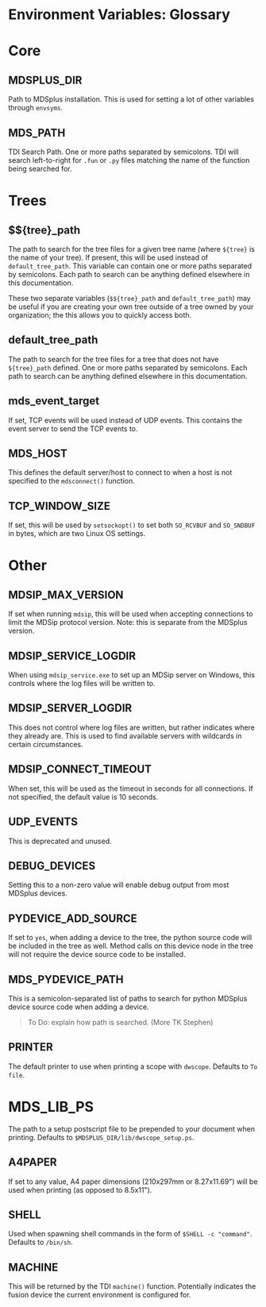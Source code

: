 # Environment Variables: Glossary

# Core
## MDSPLUS_DIR
Path to MDSplus installation. This is used for setting a lot of other variables through `envsyms`.

## MDS_PATH
TDI Search Path. One or more paths separated by semicolons. TDI will search left-to-right for `.fun` or `.py` files matching the name of the function being searched for.

# Trees
## $${tree}_path
The path to search for the tree files for a given tree name (where `${tree}` is the name of your tree). If present, this will be used instead of `default_tree_path`. This variable can contain one or more paths separated by semicolons. Each path to search can be anything defined elsewhere in this documentation.

These two separate variables (`$${tree}_path` and `default_tree_path`) may be useful if you are creating your own tree outside of a tree owned by your organization; the this allows you to quickly access both.


## default_tree_path
The path to search for the tree files for a tree that does not have `${tree}_path` defined. One or more paths separated by semicolons. Each path to search can be anything defined elsewhere in this documentation.

## mds_event_target
If set, TCP events will be used instead of UDP events. This contains the event server to send the TCP events to.

## MDS_HOST
This defines the default server/host to connect to when a host is not specified to the `mdsconnect()` function.

## TCP_WINDOW_SIZE
If set, this will be used by `setsockopt()` to set both `SO_RCVBUF` and `SO_SNDBUF` in bytes, which are two Linux OS settings.

# Other

## MDSIP_MAX_VERSION
If set when running `mdsip`, this will be used when accepting connections to limit the MDSip protocol version. Note: this is separate from the MDSplus version.

## MDSIP_SERVICE_LOGDIR
When using `mdsip_service.exe` to set up an MDSip server on Windows, this controls where the log files will be written to.

## MDSIP_SERVER_LOGDIR 
This does not control where log files are written, but rather indicates where they already are. This is used to find available servers with wildcards in certain circumstances.

## MDSIP_CONNECT_TIMEOUT
When set, this will be used as the timeout in seconds for all connections. If not specified, the default value is 10 seconds. 

## UDP_EVENTS
This is deprecated and unused.

## DEBUG_DEVICES
Setting this to a non-zero value will enable debug output from most MDSplus devices. 

## PYDEVICE_ADD_SOURCE 
If set to `yes`, when adding a device to the tree, the python source code will be included in the tree as well. Method calls on this device node in the tree will not require the device source code to be installed.

## MDS_PYDEVICE_PATH
This is a semicolon-separated list of paths to search for python MDSplus device source code when adding a device. 
> To Do: explain how path is searched. (More TK Stephen)

## PRINTER
The default printer to use when printing a scope with `dwscope`. Defaults to `To file`.

# MDS_LIB_PS
The path to a setup postscript file to be prepended to your document when printing. Defaults to `$MDSPLUS_DIR/lib/dwscope_setup.ps`.

## A4PAPER
If set to any value, A4 paper dimensions (210x297mm or 8.27x11.69") will be used when printing (as opposed to 8.5x11").

## SHELL
Used when spawning shell commands in the form of `$SHELL -c "command"`. Defaults to `/bin/sh`.

## MACHINE
This will be returned by the TDI `machine()` function. Potentially indicates the fusion device the current environment is configured for.